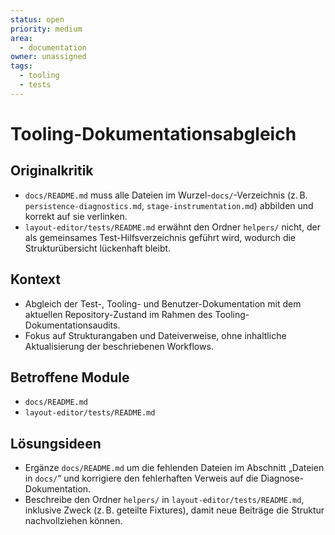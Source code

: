 ```yaml
---
status: open
priority: medium
area:
  - documentation
owner: unassigned
tags:
  - tooling
  - tests
---
```


# Tooling-Dokumentationsabgleich

## Originalkritik
- `docs/README.md` muss alle Dateien im Wurzel-`docs/`-Verzeichnis (z. B. `persistence-diagnostics.md`, `stage-instrumentation.md`) abbilden und korrekt auf sie verlinken.
- `layout-editor/tests/README.md` erwähnt den Ordner `helpers/` nicht, der als gemeinsames Test-Hilfsverzeichnis geführt wird, wodurch die Strukturübersicht lückenhaft bleibt.

## Kontext
- Abgleich der Test-, Tooling- und Benutzer-Dokumentation mit dem aktuellen Repository-Zustand im Rahmen des Tooling-Dokumentationsaudits.
- Fokus auf Strukturangaben und Dateiverweise, ohne inhaltliche Aktualisierung der beschriebenen Workflows.

## Betroffene Module
- `docs/README.md`
- `layout-editor/tests/README.md`

## Lösungsideen
- Ergänze `docs/README.md` um die fehlenden Dateien im Abschnitt „Dateien in `docs/`“ und korrigiere den fehlerhaften Verweis auf die Diagnose-Dokumentation.
- Beschreibe den Ordner `helpers/` in `layout-editor/tests/README.md`, inklusive Zweck (z. B. geteilte Fixtures), damit neue Beiträge die Struktur nachvollziehen können.
